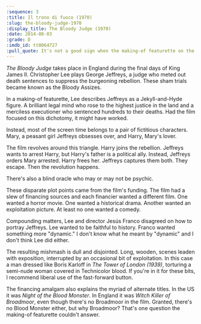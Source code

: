 ```yaml
---
:sequence: 3
:title: Il trono di fuoco (1970)
:slug: the-bloody-judge-1970
:display_title: The Bloody Judge (1970)
:date: 2014-08-03
:grade: D
:imdb_id: tt0064727
:pull_quote: It's not a good sign when the making-of featurette on the DVD is more interesting than the feature film, but such is the case with _The Bloody Judge_.
---
```

_The Bloody Judge_ takes place in England during the final days of King James II. Christopher Lee plays George Jeffreys, a judge who meted out death sentences to suppress the burgeoning rebellion. These sham trials became known as the Bloody Assizes. 

In a making-of featurette, Lee describes Jeffreys as a Jekyll-and-Hyde figure. A brilliant legal mind who rose to the highest justice in the land and a merciless executioner who sentenced hundreds to their deaths. Had the film focused on this dichotomy, it might have worked.

Instead, most of the screen time belongs to a pair of fictitious characters. Mary, a peasant girl Jeffreys obsesses over, and Harry, Mary's lover. 

The film revolves around this triangle. Harry joins the rebellion. Jeffreys wants to arrest Harry, but Harry's father is a political ally. Instead, Jeffreys orders Mary arrested. Harry frees her. Jeffreys captures them both. They escape. Then the revolution happens.

There's also a blind oracle who may or may not be psychic.

These disparate plot points came from the film's funding. The film had a slew of financing sources and each financier wanted a different film. One wanted a horror movie. One wanted a historical drama. Another wanted an exploitation picture. At least no one wanted a comedy.

Compounding matters, Lee and director Jesús Franco disagreed on how to portray Jeffreys. Lee wanted to be faithful to history.  Franco wanted something more "dynamic." I don't know what he meant by "dynamic" and I don't think Lee did either.

The resulting mishmash is dull and disjointed. Long, wooden, scenes leaden with exposition, interrupted by an occasional bit of exploitation. In this case a man dressed like Boris Karloff in _The Tower of London (1939)_, torturing a semi-nude woman covered in Technicolor blood.  If you're in it for these bits, I recommend liberal use of the fast-forward button.

The financing amalgam also explains the myriad of alternate titles. In the US it was _Night of the Blood Monster_. In England it was _Witch Killer of Broadmoor_, even though there's no Broadmoor in the film. Granted, there's no Blood Monster either, but why Broadmoor? That's one question the making-of featurette couldn't answer.
